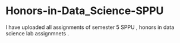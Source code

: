 # Honors-in-Data_Science-SPPU


I have uploaded all assignments of semester 5 SPPU , honors in data science lab assignmnets .

